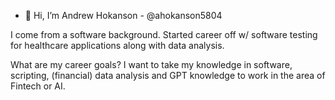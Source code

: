 - 👋 Hi, I’m Andrew Hokanson - @ahokanson5804

I come from a software background. Started career off w/ software testing for healthcare applications along with data analysis.

What are my career goals?
I want to take my knowledge in software, scripting, (financial) data analysis and GPT knowledge to work in the area of Fintech or AI.

<!---
ahokanson5804/ahokanson5804 is a ✨ special ✨ repository because its `README.md` (this file) appears on your GitHub profile.
You can click the Preview link to take a look at your changes.
--->
